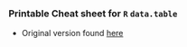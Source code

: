 ### Printable Cheat sheet for `R` `data.table`

- Original version found [here](https://s3.amazonaws.com/assets.datacamp.com/img/blog/data+table+cheat+sheet.pdf)

